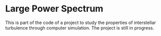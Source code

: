 # Large Power Spectrum
This is part of the code of a project to study the properties of interstellar turbulence through computer simulation. The project is still in progress.